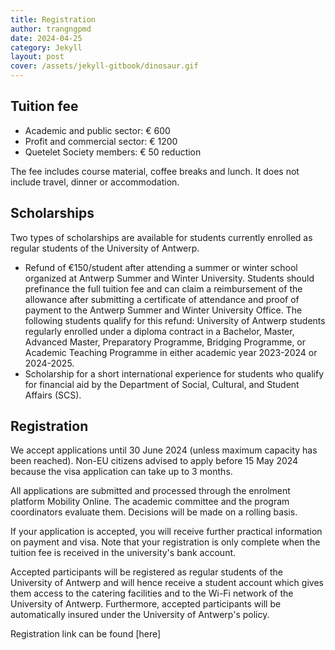 ```yaml
---
title: Registration
author: trangngpmd
date: 2024-04-25
category: Jekyll
layout: post
cover: /assets/jekyll-gitbook/dinosaur.gif
---
```


## Tuition fee

- Academic and public sector: € 600
- Profit and commercial sector: € 1200
- Quetelet Society members: € 50 reduction

The fee includes course material, coffee breaks and lunch. It does not include travel, dinner or accommodation.

## Scholarships

Two types of scholarships are available for students currently enrolled as regular students of the University of Antwerp. 

- Refund of €150/student after attending a summer or winter school organized at Antwerp Summer and Winter University. Students should prefinance the full tuition fee and can claim a reimbursement of the allowance after submitting a certificate of attendance and proof of payment to the Antwerp Summer and Winter University Office. The following students qualify for this refund: University of Antwerp students regularly enrolled under a diploma contract in a Bachelor, Master, Advanced Master, Preparatory Programme, Bridging Programme, or Academic Teaching Programme in either academic year 2023-2024 or 2024-2025.
- Scholarship for a short international experience for students who qualify for financial aid by the Department of Social, Cultural, and Student Affairs (SCS).

## Registration

We accept applications until 30 June 2024 (unless maximum capacity has been reached). Non-EU citizens advised to apply before 15 May 2024 because the visa application can take up to 3 months.

All applications are submitted and processed through the enrolment platform Mobility Online. The academic committee and the program coordinators evaluate them. Decisions will be made on a rolling basis.

If your application is accepted, you will receive further practical information on payment and visa.  Note that your registration is only complete when the tuition fee is received in the university's bank account.​

Accepted participants will be registered as regular students of the University of Antwerp and will hence receive a student account which gives them access to the catering facilities and to the Wi-Fi network of the University of Antwerp. Furthermore, accepted participants will be automatically insured under the University of Antwerp's policy.

Registration link can be found [here]


